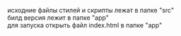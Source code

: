 исходние файлы стилей и скрипты лежат в папке "src" <br>
билд версия лежит в папке "app" <br>
для запуска открыть файл index.html в папке "app"